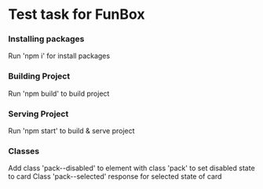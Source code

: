 # Test task for FunBox

### Installing packages
Run 'npm i' for install packages

### Building Project
Run 'npm build' to build project

### Serving Project
Run 'npm start' to build & serve project

### Classes
Add class 'pack--disabled' to element with class 'pack' to set disabled state to card
Class 'pack--selected' response for selected state of card
